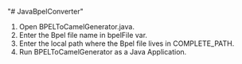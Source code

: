 "# JavaBpelConverter"

1. Open BPELToCamelGenerator.java. 
2. Enter the Bpel file name in bpelFile var.
3. Enter the local path where the Bpel file lives in COMPLETE_PATH.
4. Run BPELToCamelGenerator as a Java Application.